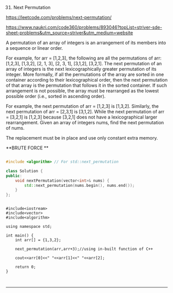 31. Next Permutation

https://leetcode.com/problems/next-permutation/


https://www.naukri.com/code360/problems/893046?topList=striver-sde-sheet-problems&utm_source=striver&utm_medium=website


A permutation of an array of integers is an arrangement of its members into a sequence or linear order.

For example, for arr = [1,2,3], the following are all the permutations of arr: [1,2,3], [1,3,2], [2, 1, 3], [2, 3, 1], [3,1,2], [3,2,1].
The next permutation of an array of integers is the next lexicographically greater permutation of its integer. More formally, if all the permutations of the array are sorted in one container according to their lexicographical order, then the next permutation of that array is the permutation that follows it in the sorted container. If such arrangement is not possible, the array must be rearranged as the lowest possible order (i.e., sorted in ascending order).

For example, the next permutation of arr = [1,2,3] is [1,3,2].
Similarly, the next permutation of arr = [2,3,1] is [3,1,2].
While the next permutation of arr = [3,2,1] is [1,2,3] because [3,2,1] does not have a lexicographical larger rearrangement.
Given an array of integers nums, find the next permutation of nums.

The replacement must be in place and use only constant extra memory.

**BRUTE FORCE **

```cpp

#include <algorithm> // For std::next_permutation

class Solution {
public:
    void nextPermutation(vector<int>& nums) {
        std::next_permutation(nums.begin(), nums.end());
    }
};


```

```

#include<iostream>
#include<vector>
#include<algorithm>

using namespace std;

int main() {
    int arr[] = {1,3,2};
    
    next_permutation(arr,arr+3);//using in-built function of C++
    
    cout<<arr[0]<<" "<<arr[1]<<" "<<arr[2];
    
    return 0;
}



```

---
